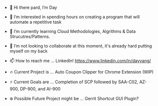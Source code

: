 - 👋 Hi there pard, I’m Day
- 👀 I’m interested in spending hours on creating a program that will automate a repetitive task
- 🌱 I’m currently learning Cloud Methodologies, Algrithms & Data Strucutres/Patterns.
- 💞️ I’m not looking to collaborate at this moment, it's already hard putting myself on my back
- 📫 How to reach me ... LinkedIn! https://www.linkedin.com/in/dayyang/

- 🔥 Current Project is ... Auto Coupon Clipper for Chrome Extension (WIP)

- ⚡ Current Goals are ... Completion of SCP followed by SAA-C02, AZ-900, DP-900, and AI-900

- ❄️ Possible Future Project might be ... Gerrit Shortcut GUI Plugin?

<!---
Veiam/Veiam is a ✨ special ✨ repository because its `README.md` (this file) appears on your GitHub profile.
You can click the Preview link to take a look at your changes.
--->
